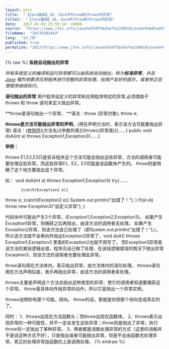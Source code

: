 ```yaml
---
layout: post
title:  "【Java基础】10、Java中throw和throws的区别"
title2:  "【Java基础】10、Java中throw和throws的区别"
date:   2017-01-01 23:59:14  +0800
source:  "https://www.jfox.info/java%e5%9f%ba%e7%a1%8010java%e4%b8%adthrow%e5%92%8cthrows%e7%9a%84%e5%8c%ba%e5%88%ab.html"
fileName:  "20170101454"
lang:  "zh_CN"
published: true
permalink: "2017/https://www.jfox.info/java%e5%9f%ba%e7%a1%8010java%e4%b8%adthrow%e5%92%8cthrows%e7%9a%84%e5%8c%ba%e5%88%ab.html"
---
```

{% raw %}
**系统自动抛出的异常**

*所有系统定义的编译和运行异常都可以由系统自动抛出，称为**标准异常**，并且 [Java](https://www.jfox.info/go.php?url=http://lib.csdn.net/base/javase) 强烈地要求应用程序进行完整的异常处理，给用户友好的提示，或者修正后使程序继续执行。*

**语句抛出的异常** 
用户程序自定义的异常和应用程序特定的异常,必须借助于 throws 和 throw 语句来定义抛出异常。

**throw是语句抛出一个异常。
**语法：throw (异常对象);
throw e;

**throws是方法可能抛出异常的声明**。(用在声明方法时，表示该方法可能要抛出异常)
语法：[(修饰符)](返回值类型)(方法名)([参数列表])[throws(异常类)]{……}
public void doA(int a) throws Exception1,Exception3{……}

**举例：**

throws E1,E2,E3只是告诉程序这个方法可能会抛出这些异常，方法的调用者可能要处理这些异常，而这些异常E1，E2，E3可能是该函数体产生的。
throw则是明确了这个地方要抛出这个异常。

如： void doA(int a) throws Exception1,Exception3{
try{
……

           }catch(Exception1 e){
throw e;
}catch(Exception2 e){
System.out.println(“出错了！”);
}
if(a!=b)
throw new  Exception3(“自定义异常”);
}

代码块中可能会产生3个异常，(Exception1,Exception2,Exception3)。
如果产生Exception1异常，则捕获之后再抛出，由该方法的调用者去处理。
如果产生Exception2异常，则该方法自己处理了（即System.out.println(“出错了！”);）。所以该方法就不会再向外抛出Exception2异常了，void doA() throws Exception1,Exception3 里面的Exception2也就不用写了。
而Exception3异常是该方法的某段逻辑出错，程序员自己做了处理，在该段逻辑错误的情况下抛出异常Exception3，则该方法的调用者也要处理此异常。

throw语句用在方法体内，表示抛出异常，由方法体内的语句处理。
throws语句用在方法声明后面，表示再抛出异常，由该方法的调用者来处理。

throws主要是声明这个方法会抛出这种类型的异常，使它的调用者知道要捕获这个异常。
throw是具体向外抛异常的动作，所以它是抛出一个异常实例。

throws说明你有那个可能，倾向。
throw的话，那就是你把那个倾向变成真实的了。

同时：
1、throws出现在方法函数头；而throw出现在函数体。
2、throws表示出现异常的一种可能性，并不一定会发生这些异常；throw则是抛出了异常，执行throw则一定抛出了某种异常。
3、两者都是消极处理异常的方式（这里的消极并不是说这种方式不好），只是抛出或者可能抛出异常，但是不会由函数去处理异常，真正的处理异常由函数的上层调用处理。
{% endraw %}
